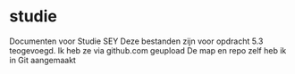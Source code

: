 # studie
Documenten voor Studie SEY
Deze bestanden zijn voor opdracht 5.3 teogevoegd.
Ik heb ze via github.com geupload
De map en repo zelf heb ik in Git aangemaakt
